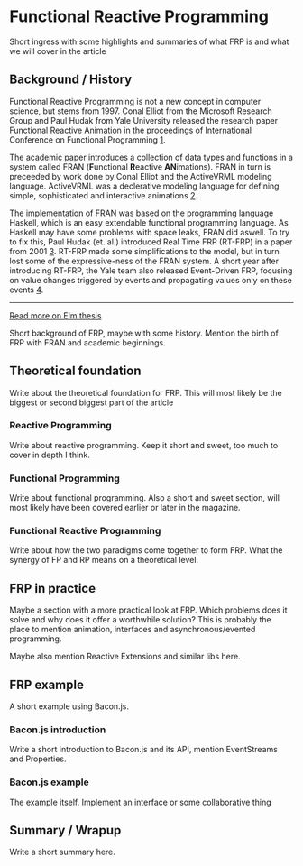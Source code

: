 # Functional Reactive Programming

Short ingress with some highlights and summaries of what FRP is and what we will
cover in the article

## Background / History

Functional Reactive Programming is not a new concept in computer science, but stems
from 1997. Conal Elliot from the Microsoft Research Group and Paul Hudak from
Yale University released the research paper Functional Reactive Animation in the
proceedings of International Conference on Functional Programming [1].

The academic paper introduces a collection of data types and functions in a
system called FRAN (**F**unctional **R**eactive **AN**imations). FRAN in
turn is preceeded by work done by Conal Elliot and the ActiveVRML modeling
language. ActiveVRML was a declerative modeling language for defining simple, sophisticated and interactive animations [2].

The implementation of FRAN was based on the programming language Haskell, which
is an easy extendable functional programming language. As Haskell may have some
problems with space leaks, FRAN did aswell. To try to fix this, Paul Hudak
(et. al.) introduced Real Time FRP (RT-FRP) in a paper from 2001 [3]. RT-FRP
made some simplifications to the model, but in turn lost some of the
expressive-ness of the FRAN system. A short year after introducing RT-FRP,
the Yale team also released Event-Driven FRP, focusing on value changes
triggered by events and propagating values only on these events [4].


---

[Read more on Elm thesis](http://www.testblogpleaseignore.com/wp-content/uploads/2012/04/thesis.pdf)

Short background of FRP, maybe with some history. Mention the birth of FRP with
FRAN and academic beginnings.

## Theoretical foundation

Write about the theoretical foundation for FRP. This will most likely be the
biggest or second biggest part of the article

### Reactive Programming

Write about reactive programming. Keep it short and sweet, too much to cover in
depth I think.

### Functional Programming

Write about functional programming. Also a short and sweet section, will most
likely have been covered earlier or later in the magazine.

### Functional Reactive Programming

Write about how the two paradigms come together to form FRP. What the synergy of
FP and RP means on a theoretical level.

## FRP in practice

Maybe a section with a more practical look at FRP. Which problems does it solve
and why does it offer a worthwhile solution? This is probably the place to
mention animation, interfaces and asynchronous/evented programming.

Maybe also mention Reactive Extensions and similar libs here.

## FRP example

A short example using Bacon.js.

### Bacon.js introduction

Write a short introduction to Bacon.js and its API, mention EventStreams and
Properties.

### Bacon.js example

The example itself. Implement an interface or some collaborative thing

## Summary / Wrapup

Write a short summary here.



[1]: http://conal.net/papers/icfp97/
[2]: http://conal.net/papers/ActiveVRML/
[3]: http://dl.acm.org/citation.cfm?id=507654
[4]: http://link.springer.com/chapter/10.1007/3-540-45587-6_11
